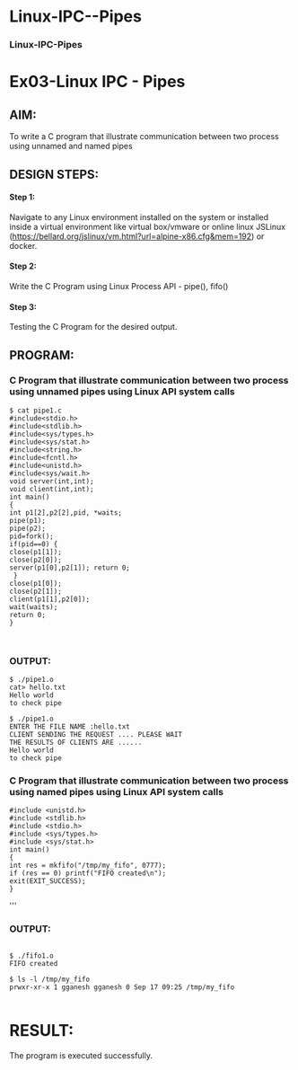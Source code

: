 # Linux-IPC--Pipes
### Linux-IPC-Pipes


# Ex03-Linux IPC - Pipes

## AIM:
To write a C program that illustrate communication between two process using unnamed and named pipes

## DESIGN STEPS:

#### Step 1:

Navigate to any Linux environment installed on the system or installed inside a virtual environment like virtual box/vmware or online linux JSLinux (https://bellard.org/jslinux/vm.html?url=alpine-x86.cfg&mem=192) or docker.

#### Step 2:

Write the C Program using Linux Process API - pipe(), fifo()

#### Step 3:

Testing the C Program for the desired output. 

## PROGRAM:

### C Program that illustrate communication between two process using unnamed pipes using Linux API system calls

```
$ cat pipe1.c 
#include<stdio.h>
#include<stdlib.h>
#include<sys/types.h> 
#include<sys/stat.h> 
#include<string.h> 
#include<fcntl.h> 
#include<unistd.h>
#include<sys/wait.h>
void server(int,int); 
void client(int,int); 
int main() 
{ 
int p1[2],p2[2],pid, *waits; 
pipe(p1); 
pipe(p2); 
pid=fork(); 
if(pid==0) { 
close(p1[1]); 
close(p2[0]); 
server(p1[0],p2[1]); return 0;
 } 
close(p1[0]); 
close(p2[1]); 
client(p1[1],p2[0]); 
wait(waits); 
return 0; 
} 


```

```

```

### OUTPUT:
```
$ ./pipe1.o 
cat> hello.txt
Hello world
to check pipe
```
```
$ ./pipe1.o 
ENTER THE FILE NAME :hello.txt	
CLIENT SENDING THE REQUEST .... PLEASE WAIT
THE RESULTS OF CLIENTS ARE ...... 
Hello world
to check pipe
```



  


### C Program that illustrate communication between two process using named pipes using Linux API system calls
```
#include <unistd.h>
#include <stdlib.h>
#include <stdio.h>
#include <sys/types.h>
#include <sys/stat.h>
int main()
{
int res = mkfifo("/tmp/my_fifo", 0777);
if (res == 0) printf("FIFO created\n");
exit(EXIT_SUCCESS);
}

```



'''


### OUTPUT:
```

$ ./fifo1.o 
FIFO created

$ ls -l /tmp/my_fifo 
prwxr-xr-x 1 gganesh gganesh 0 Sep 17 09:25 /tmp/my_fifo


```


# RESULT:
The program is executed successfully.
